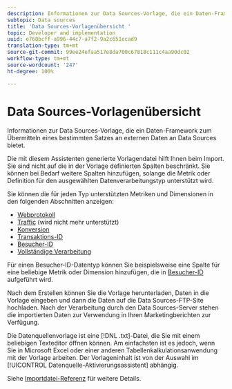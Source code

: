 ```yaml
---
description: Informationen zur Data Sources-Vorlage, die ein Daten-Framework zum Übermitteln eines bestimmten Satzes an externen Daten an Data Sources bietet.
subtopic: Data sources
title: 'Data Sources-Vorlagenübersicht '
topic: Developer and implementation
uuid: e768bcff-a996-44c7-a7f2-9a2c651ecad9
translation-type: tm+mt
source-git-commit: 99ee24efaa517e8da700c67818c111c4aa90dc02
workflow-type: tm+mt
source-wordcount: '247'
ht-degree: 100%

---
```



# Data Sources-Vorlagenübersicht

Informationen zur Data Sources-Vorlage, die ein Daten-Framework zum Übermitteln eines bestimmten Satzes an externen Daten an Data Sources bietet.

Die mit diesem Assistenten generierte Vorlagendatei hilft Ihnen beim Import. Sie sind nicht auf die in der Vorlage definierten Spalten beschränkt. Sie können bei Bedarf weitere Spalten hinzufügen, solange die Metrik oder Definition für den ausgewählten Datenverarbeitungstyp unterstützt wird.

Sie können die für jeden Typ unterstützten Metriken und Dimensionen in den folgenden Abschnitten anzeigen: 

* [Webprotokoll](/help/import/c-data-sources/c-datasrc-types/datasrc-web-log.md)
* [Traffic](/help/import/c-data-sources/c-datasrc-types/datasrc-traffic.md) (wird nicht mehr unterstützt)
* [Konversion](/help/import/c-data-sources/c-datasrc-types/datasrc-conversion.md)
* [Transaktions-ID](/help/import/c-data-sources/c-datasrc-types/datasrc-transactionid.md)
* [Besucher-ID](/help/import/c-data-sources/c-datasrc-types/datasrc-visitorid.md)
* [Vollständige Verarbeitung](/help/import/c-data-sources/c-datasrc-types/datasrc-full-processing.md)

Für einen Besucher-ID-Datentyp können Sie beispielsweise eine Spalte für eine beliebige Metrik oder Dimension hinzufügen, die in [Besucher-ID](/help/import/c-data-sources/c-datasrc-types/datasrc-visitorid.md) aufgeführt wird.

Nach dem Erstellen können Sie die Vorlage herunterladen, Daten in die Vorlage eingeben und dann die Daten auf die Data Sources-FTP-Site hochladen. Nach der Verarbeitung durch den Data Sources-Server stehen die importierten Daten zur Verwendung in Ihren Marketingberichten zur Verfügung.

Die Datenquellenvorlage ist eine [!DNL .txt]-Datei, die Sie mit einem beliebigen Texteditor öffnen können. Am einfachsten ist es jedoch, wenn Sie in Microsoft Excel oder einer anderen Tabellenkalkulationsanwendung mit der Vorlage arbeiten. Der Vorlageninhalt ist von der Auswahl im [!UICONTROL Datenquelle-Aktivierungsassistent] abhängig.

Siehe [Importdatei-Referenz](/help/import/c-data-sources/datasrc-template/datasrc-import-file-reference.md) für weitere Details.

